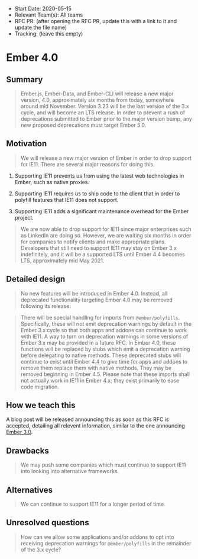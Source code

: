 - Start Date: 2020-05-15
- Relevant Team(s): All teams
- RFC PR: (after opening the RFC PR, update this with a link to it and update the file name)
- Tracking: (leave this empty)

# Ember 4.0

## Summary

> Ember.js, Ember-Data, and Ember-CLI will release a new major version, 4.0,
approximately six months from today, somewhere around mid November. Version
3.23 will be the last version of the 3.x cycle, and will become an LTS release.
In order to prevent a rush of deprecations submitted to Ember prior to the major
version bump, any new proposed deprecations must target Ember 5.0.

## Motivation

> We will release a new major version of Ember in order to drop support for IE11.
There are several major reasons for doing this.

1. Supporting IE11 prevents us from using the latest web technologies in Ember,
such as native proxies.

1. Supporting IE11 requires us to ship code to the client that in order to polyfill
features that IE11 does not support.

1. Supporting IE11 adds a significant maintenance overhead for the Ember project.

> We are now able to drop support for IE11 since major enterprises such as LinkedIn
are doing so. However, we are waiting six months in order for companies to notify
clients and make appropriate plans. Developers that still need to support IE11 may
stay on Ember 3.x indefinitely, and it will be a supported LTS until Ember 4.4 becomes LTS,
approximately mid May 2021.

## Detailed design

> No new features will be introduced in Ember 4.0. Instead, 
all deprecated functionality targeting Ember 4.0 may be removed following its release.

> There will be special handling for imports from `@ember/polyfills`. Specifically,
these will not emit deprecation warnings by default in the Ember 3.x cycle so that both
apps and addons can continue to work with IE11. A way to turn on deprecation warnings
in some versions of Ember 3.x may be provided in a future RFC.
In Ember 4.0, these functions will be replaced by stubs which emit a deprecation warning
before delegating to native methods.
These deprecated stubs will continue to exist until Ember 4.4 to give time for apps and addons
to remove them replace them with native methods.
They may be removed beginning in Ember 4.5.
Please note that these imports shall not actually work in IE11 in Ember 4.x; they exist
primarily to ease code migration.

## How we teach this

A blog post will be released announcing this as soon as this RFC is accepted, detailing
all relevent information, similar to the one announcing
[Ember 3.0](https://blog.emberjs.com/2017/10/03/the-road-to-ember-3-0.html).

## Drawbacks

> We may push some companies which must continue to support IE11 into looking into
alternative frameworks.

## Alternatives

> We can continue to support IE11 for a longer period of time.

## Unresolved questions

> How can we allow some applications and/or addons to opt into receiving deprecation
warnings for `@ember/polyfills` in the remainder of the 3.x cycle?
